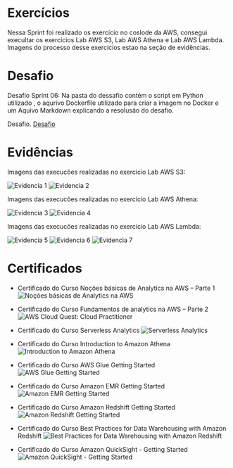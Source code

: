 # Exercícios


Nessa Sprint foi realizado os exercício no coslode da AWS, consegui execultar os exercícios Lab AWS S3, Lab AWS Athena e Lab AWS Lambda. Imagens do processo desse exercícios estao na seção de evidências.


# Desafio


Desafio Sprint 06: Na pasta do dessafio contém o script em Python utilizado , o aqurivo Dockerfile utilizado para criar a imagem no Docker e um Aquivo Markdown explicando a resolusão do desafio.


Desafio. [Desafio](/Sprint6/desafio/)


# Evidências


Imagens das execucões realizadas no exercício Lab AWS S3:

![Evidencia 1](/Sprint6/evidencias/LabS3.png)
![Evidencia 2](/Sprint6/evidencias/LabS3.2.png)

Imagens das execucões realizadas no exercício Lab AWS Athena:

![Evidencia 3](/Sprint6/evidencias/LabAthena.png)
![Evidencia 4](/Sprint6/evidencias/LabAthena2.png)

Imagens das execucões realizadas no exercício Lab AWS Lambda:

![Evidencia 5](/Sprint6/evidencias/LabLambda.png)
![Evidencia 6](/Sprint6/evidencias/LabLambda2.png)
![Evidencia 7](/Sprint6/evidencias/LabLambda3.png)


# Certificados


- Certificado do Curso Noções básicas de Analytics na AWS – Parte 1
![Noções básicas de Analytics na AWS](/Sprint6/certificados/NocoesBasicasDeAnalyticsNaAWS%20–%20Parte%201.png) 

- Certificado do Curso Fundamentos de analytics na AWS – Parte 2
![AWS Cloud Quest: Cloud Practitioner](/Sprint6/certificados/FundamentosDeAnalyticsNaAWS–Parte%202.png) 

- Certificado do Curso Serverless Analytics 
![Serverless Analytics](/Sprint6/certificados/ServerlessAnalytics.png)

- Certificado do Curso Introduction to Amazon Athena 
![Introduction to Amazon Athena ](/Sprint6/certificados/IntroductionToAmazonAthena%20.png)

- Certificado do Curso AWS Glue Getting Started
![AWS Glue Getting Started](/Sprint6/certificados/AWSGlueGettingStarted.png)

- Certificado do Curso Amazon EMR Getting Started
![Amazon EMR Getting Started](/Sprint6/certificados/AmazonEMRGettingStarted.png)

- Certificado do Curso Amazon Redshift Getting Started
![Amazon Redshift Getting Started](/Sprint6/certificados/AmazonRedshiftGettingStarted.png)

- Certificado do Curso Best Practices for Data Warehousing with Amazon Redshift
![Best Practices for Data Warehousing with Amazon Redshift](/Sprint6/certificados/BestPracticesForDataWarehousingWithAmazonRedshift.png)

- Certificado do Curso Amazon QuickSight - Getting Started
![Amazon QuickSight - Getting Started](/Sprint6/certificados/AmazonQuickSightGettingStarted.png)
